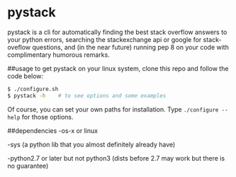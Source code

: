 pystack
=======

pystack is a cli for automatically finding the best stack overflow answers to your python errors, searching the stackexchange api or google for stack-oveflow questions, and (in the near future) running pep 8 on your code with complimentary humorous remarks.

##usage
to get pystack on your linux system, clone this repo and follow the code below:
```sh
$ ./configure.sh 	
$ pystack -h    # to see options and some examples 
```
Of course, you can set your own paths for installation. Type ```./configure --help``` for those options.

##dependencies
  -os-x or linux

  -sys (a python lib that you almost definitely already have)

  -python2.7 or later but not python3 (dists before 2.7 may work but there is no guarantee)

